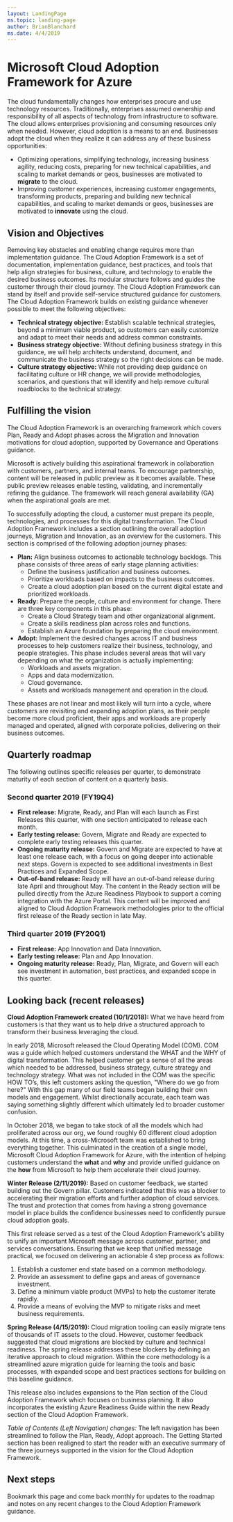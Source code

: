 ```yaml
---
layout: LandingPage
ms.topic: landing-page
author: BrianBlanchard
ms.date: 4/4/2019
---
```


# Microsoft Cloud Adoption Framework for Azure

The cloud fundamentally changes how enterprises procure and use technology resources. Traditionally, enterprises assumed ownership and responsibility of all aspects of technology from infrastructure to software. The cloud allows enterprises provisioning and consuming resources only when needed. However, cloud adoption is a means to an end. Businesses adopt the cloud when they realize it can address any of these business opportunities:

- Optimizing operations, simplifying technology, increasing business agility, reducing costs, preparing for new technical capabilities, and scaling to market demands or geos, businesses are motivated to **migrate** to the cloud.
- Improving customer experiences, increasing customer engagements, transforming products, preparing and building new technical capabilities, and scaling to market demands or geos, businesses are motivated to **innovate** using the cloud.

## Vision and Objectives

Removing key obstacles and enabling change requires more than implementation guidance. The Cloud Adoption Framework is a set of documentation, implementation guidance, best practices, and tools that help align strategies for business, culture, and technology to enable the desired business outcomes. Its modular structure follows and guides the customer through their cloud journey. The Cloud Adoption Framework can stand by itself and provide self-service structured guidance for customers. The Cloud Adoption Framework builds on existing guidance whenever possible to meet the following objectives:

- **Technical strategy objective:** Establish scalable technical strategies, beyond a minimum viable product, so customers can easily customize and adapt to meet their needs and address common constraints.
- **Business strategy objective:** Without defining business strategy in this guidance, we will help architects understand, document, and communicate the business strategy so the right decisions can be made.
- **Culture strategy objective:** While not providing deep guidance on facilitating culture or HR change, we will provide methodologies, scenarios, and questions that will identify and help remove cultural roadblocks to the technical strategy.

## Fulfilling the vision

The Cloud Adoption Framework is an overarching framework which covers Plan, Ready and Adopt phases across the Migration and Innovation motivations for cloud adoption, supported by Governance and Operations guidance.  

Microsoft is actively building this aspirational framework in collaboration with customers, partners, and internal teams. To encourage partnership, content will be released in public preview as it becomes available. These public preview releases enable testing, validating, and incrementally refining the guidance. The framework will reach general availability (GA) when the aspirational goals are met.

To successfully adopting the cloud, a customer must prepare its people, technologies, and processes for this digital transformation. The Cloud Adoption Framework includes a section outlining the overall adoption journeys, Migration and Innovation, as an overview for the customers. This section is comprised of the following adoption journey phases:

- **Plan:** Align business outcomes to actionable technology backlogs. This phase consists of three areas of early stage planning activities:
  - Define the business justification and business outcomes.
  - Prioritize workloads based on impacts to the business outcomes.
  - Create a cloud adoption plan based on the current digital estate and prioritized workloads.
- **Ready:** Prepare the people, culture and environment for change. There are three key components in this phase:
  - Create a Cloud Strategy team and other organizational alignment.
  - Create a skills readiness plan across roles and functions.
  - Establish an Azure foundation by preparing the cloud environment.
- **Adopt:** Implement the desired changes across IT and business processes to help customers realize their business, technology, and people strategies. This phase includes several areas that will vary depending on what the organization is actually implementing:
  - Workloads and assets migration.
  - Apps and data modernization.
  - Cloud governance.
  - Assets and workloads management and operation in the cloud.

These phases are not linear and most likely will turn into a cycle, where customers are revisiting and expanding adoption plans, as their people become more cloud proficient, their apps and workloads are properly managed and operated, aligned with corporate policies, delivering on their business outcomes.

## Quarterly roadmap

The following outlines specific releases per quarter, to demonstrate maturity of each section of content on a quarterly basis.

### Second quarter 2019 (FY19Q4)

- **First release:** Migrate, Ready, and Plan will each launch as First Releases this quarter, with one section anticipated to release each month.
- **Early testing release:** Govern, Migrate and Ready are expected to complete early testing releases this quarter.
- **Ongoing maturity release:** Govern and Migrate are expected to have at least one release each, with a focus on going deeper into actionable next steps. Govern is expected to see additional investments in Best Practices and Expanded Scope.
- **Out-of-band release:** Ready will have an out-of-band release during late April and throughout May. The content in the Ready section will be pulled directly from the Azure Readiness Playbook to support a coming integration with the Azure Portal. This content will be improved and aligned to Cloud Adoption Framework methodologies prior to the official first release of the Ready section in late May.

### Third quarter 2019 (FY20Q1)

- **First release:** App Innovation and Data Innovation.
- **Early testing release:** Plan and App Innovation.
- **Ongoing maturity release:** Ready, Plan, Migrate, and Govern will each see investment in automation, best practices, and expanded scope in this quarter.

## Looking back (recent releases)

**Cloud Adoption Framework created (10/1/2018):** What we have heard from customers is that they want us to help drive a structured approach to transform their business leveraging the cloud.

In early 2018, Microsoft released the Cloud Operating Model (COM). COM was a guide which helped customers understand the WHAT and the WHY of digital transformation. This helped customer get a sense of all the areas which needed to be addressed, business strategy, culture strategy and technology strategy. What was not included in the COM was the specific HOW TO’s, this left customers asking the question, "Where do we go from here?" With this gap many of our field teams began building their own models and engagement. Whilst directionally accurate, each team was saying something slightly different which ultimately led to broader customer confusion.

In October 2018, we began to take stock of all the models which had proliferated across our org, we found roughly 60 different cloud adoption models. At this time, a cross-Microsoft team was established to bring everything together. This culminated in the creation of a single model, Microsoft Cloud Adoption Framework for Azure, with the intention of helping customers understand the **what** and **why** and provide unified guidance on the **how** from Microsoft to help them accelerate their cloud journey.

**Winter Release (2/11/2019):** Based on customer feedback, we started building out the Govern pillar. Customers indicated that this was a blocker to accelerating their migration efforts and further adoption of cloud services. The trust and protection that comes from having a strong governance model in place builds the confidence businesses need to confidently pursue cloud adoption goals.

This first release served as a test of the Cloud Adoption Framework's ability to unify an important Microsoft message across customer, partner, and services conversations. Ensuring that we keep that unified message practical, we focused on delivering an actionable 4 step process as follows:

1. Establish a customer end state based on a common methodology.
2. Provide an assessment to define gaps and areas of governance investment.
3. Define a minimum viable product (MVPs) to help the customer iterate rapidly.
4. Provide a means of evolving the MVP to mitigate risks and meet business requirements.

**Spring Release (4/15/2019):** Cloud migration tooling can easily migrate tens of thousands of IT assets to the cloud. However, customer feedback suggested that cloud migrations are blocked by culture and technical readiness. The spring release addresses these blockers by defining an iterative approach to cloud migration. Within the core methodology is a streamlined azure migration guide for learning the tools and basic processes, with expanded scope and best practices sections for building on this baseline guidance.

This release also includes expansions to the Plan section of the Cloud Adoption Framework which focuses on business planning. It also incorporates the existing Azure Readiness Guide within the new Ready section of the Cloud Adoption Framework.

*Table of Contents (Left Navigation) changes:* The left navigation has been streamlined to follow the Plan, Ready, Adopt approach. The Getting Started section has been realigned to start the reader with an executive summary of the three journeys supported in the vision for the Cloud Adoption Framework.

## Next steps

Bookmark this page and come back monthly for updates to the roadmap and notes on any recent changes to the Cloud Adoption Framework guidance.
